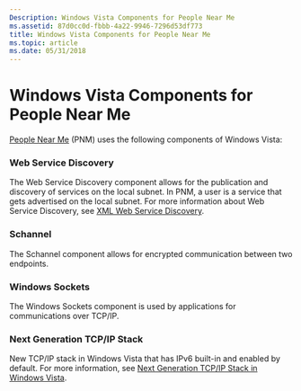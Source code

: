 ```yaml
---
Description: Windows Vista Components for People Near Me
ms.assetid: 87d0cc0d-fbbb-4a22-9946-7296d53df773
title: Windows Vista Components for People Near Me
ms.topic: article
ms.date: 05/31/2018
---
```


# Windows Vista Components for People Near Me

[People Near Me](about-people-near-me.md) (PNM) uses the following components of Windows Vista:

### Web Service Discovery

The Web Service Discovery component allows for the publication and discovery of services on the local subnet. In PNM, a user is a service that gets advertised on the local subnet. For more information about Web Service Discovery, see [XML Web Service Discovery](/previous-versions/dotnet/netframework-4.0/fxx6cfx2(v=vs.100)).

### Schannel

The Schannel component allows for encrypted communication between two endpoints.

### Windows Sockets

The Windows Sockets component is used by applications for communications over TCP/IP.

### Next Generation TCP/IP Stack

New TCP/IP stack in Windows Vista that has IPv6 built-in and enabled by default. For more information, see [Next Generation TCP/IP Stack in Windows Vista](https://www.microsoft.com/technet/itsolutions/network/tcpip/default.mspx).

 

 